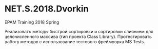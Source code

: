 # NET.S.2018.Dvorkin
EPAM Training 2018 Spring

Реализовать методы быстрой сортировки и сортировки слиянием для целочисленного массива (тип проекта Class Library).
Протестировать работу методов с использование тестового фреймворка MS Tests.
